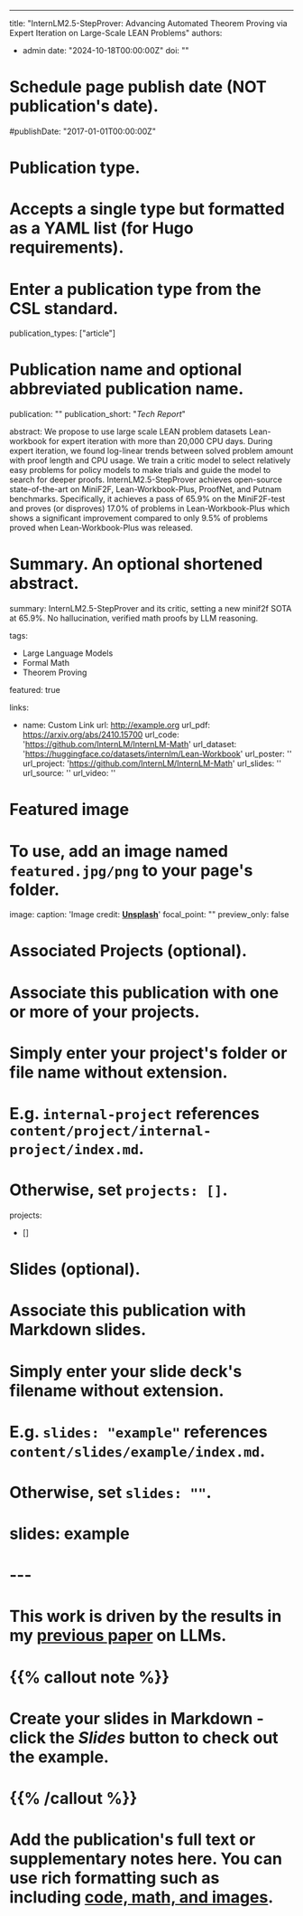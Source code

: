 ---
title: "InternLM2.5-StepProver: Advancing Automated Theorem Proving via Expert Iteration on Large-Scale LEAN Problems"
authors:
 - admin
date: "2024-10-18T00:00:00Z"
doi: ""

# Schedule page publish date (NOT publication's date).
#publishDate: "2017-01-01T00:00:00Z"

# Publication type.
# Accepts a single type but formatted as a YAML list (for Hugo requirements).
# Enter a publication type from the CSL standard.
publication_types: ["article"]

# Publication name and optional abbreviated publication name.
publication: ""
publication_short: "*Tech Report*"

abstract: We propose to use large scale LEAN problem datasets Lean-workbook for expert iteration with more than 20,000 CPU days. During expert iteration, we found log-linear trends between solved problem amount with proof length and CPU usage. We train a critic model to select relatively easy problems for policy models to make trials and guide the model to search for deeper proofs. InternLM2.5-StepProver achieves open-source state-of-the-art on MiniF2F, Lean-Workbook-Plus, ProofNet, and Putnam benchmarks. Specifically, it achieves a pass of 65.9% on the MiniF2F-test and proves (or disproves) 17.0% of problems in Lean-Workbook-Plus which shows a significant improvement compared to only 9.5% of problems proved when Lean-Workbook-Plus was released.

# Summary. An optional shortened abstract.
summary: InternLM2.5-StepProver and its critic, setting a new minif2f SOTA at 65.9%. No hallucination, verified math proofs by LLM reasoning. 

tags:
- Large Language Models
- Formal Math
- Theorem Proving

featured: true

links:
- name: Custom Link
  url: http://example.org
url_pdf: https://arxiv.org/abs/2410.15700
url_code: 'https://github.com/InternLM/InternLM-Math'
url_dataset: 'https://huggingface.co/datasets/internlm/Lean-Workbook'
url_poster: ''
url_project: 'https://github.com/InternLM/InternLM-Math'
url_slides: ''
url_source: ''
url_video: ''

# Featured image
# To use, add an image named `featured.jpg/png` to your page's folder. 
image:
  caption: 'Image credit: [**Unsplash**](https://unsplash.com/photos/s9CC2SKySJM)'
  focal_point: ""
  preview_only: false

# Associated Projects (optional).
#   Associate this publication with one or more of your projects.
#   Simply enter your project's folder or file name without extension.
#   E.g. `internal-project` references `content/project/internal-project/index.md`.
#   Otherwise, set `projects: []`.
projects:
- []

# Slides (optional).
#   Associate this publication with Markdown slides.
#   Simply enter your slide deck's filename without extension.
#   E.g. `slides: "example"` references `content/slides/example/index.md`.
#   Otherwise, set `slides: ""`.

# slides: example
# ---

# This work is driven by the results in my [previous paper](/publication/conference-paper/) on LLMs.

# {{% callout note %}}
# Create your slides in Markdown - click the *Slides* button to check out the example.
# {{% /callout %}}

# Add the publication's **full text** or **supplementary notes** here. You can use rich formatting such as including [code, math, and images](https://docs.hugoblox.com/content/writing-markdown-latex/).
